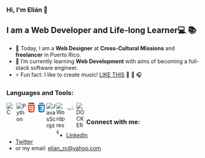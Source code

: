 ### Hi, I'm Elián 👋

## I am a Web Developer and Life-long Learner:computer: :books:
- :pushpin: Today, I am a **Web Designer** at **Cross-Cultural Missions** and **freelancer** in Puerto Rico.
- 🌱 I’m currently learning **Web Development** with aims of becoming a full-stack software engineer.
- ⚡ Fun fact: I like to create music! [LIKE THIS](https://youtu.be/U_IT0k0unrs) :musical_keyboard: :guitar: :headphones:

### Languages and Tools:

<img align="left" alt="C" width="26px" src="https://img.icons8.com/color/48/000000/c-programming.png"/>
<img align="left" alt="Python" width="26px" src="https://img.icons8.com/color/48/000000/python.png"/>
<img align="left" alt="HTML5" width="26px" src="https://raw.githubusercontent.com/github/explore/80688e429a7d4ef2fca1e82350fe8e3517d3494d/topics/html/html.png" />
<img align="left" alt="CSS3" width="26px" src="https://raw.githubusercontent.com/github/explore/80688e429a7d4ef2fca1e82350fe8e3517d3494d/topics/css/css.png" />
<img align="left" alt="JavasScript" width="26px" src="https://img.icons8.com/color/48/000000/javascript.png"/>

<img align="left" alt="Wordpress" width="26px" src="https://img.icons8.com/color/48/000000/wordpress.png"/>
<img align="left" alt="MySQL" width="26px" src="https://raw.githubusercontent.com/github/explore/80688e429a7d4ef2fca1e82350fe8e3517d3494d/topics/mysql/mysql.png" />
<img align="left" alt="DOCKER" width="26px" src="https://img.icons8.com/color/48/000000/docker.png"/>
<br>

### Connect with me:
- [LinkedIn](https://linkedin.com/in/elianrc)
- [Twitter](https://twitter.com/elianrc_)
- or my email: elian_rc@yahoo.com


<!--
**elianrc/elianrc** is a ✨ _special_ ✨ repository because its `README.md` (this file) appears on your GitHub profile.

[LIKE THIS]: https://youtu.be/U_IT0k0unrs
[linkedin]: https://linkedin.com/in/elianrc
[twitter]: https://twitter.com/elianrc_
[Email]: elian_rc@yahoo.com
